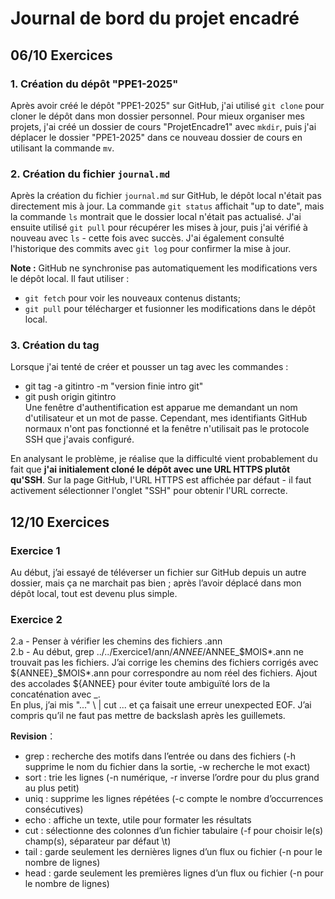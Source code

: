 # Journal de bord du projet encadré
## 06/10 Exercices

### 1. Création du dépôt "PPE1-2025"
Après avoir créé le dépôt "PPE1-2025" sur GitHub, j'ai utilisé `git clone` pour cloner le dépôt dans mon dossier personnel. Pour mieux organiser mes projets, j'ai créé un dossier de cours "ProjetEncadre1" avec `mkdir`, puis j'ai déplacer le dossier "PPE1-2025" dans ce nouveau dossier de cours en utilisant la commande `mv`.

### 2. Création du fichier `journal.md`
Après la création du fichier `journal.md` sur GitHub, le dépôt local n'était pas directement mis à jour. La commande `git status` affichait "up to date", mais la commande `ls` montrait que le dossier local n'était pas actualisé. J'ai ensuite utilisé `git pull` pour récupérer les mises à jour, puis j'ai vérifié à nouveau avec `ls` - cette fois avec succès. J'ai également consulté l'historique des commits avec `git log` pour confirmer la mise à jour.

**Note :** GitHub ne synchronise pas automatiquement les modifications vers le dépôt local. Il faut utiliser :
- `git fetch` pour voir les nouveaux contenus distants;
- `git pull` pour télécharger et fusionner les modifications dans le dépôt local.
  
### 3. Création du tag
Lorsque j'ai tenté de créer et pousser un tag avec les commandes :
- git tag -a gitintro -m "version finie intro git"
- git push origin gitintro\
Une fenêtre d'authentification est apparue me demandant un nom d'utilisateur et un mot de passe. Cependant, mes identifiants GitHub normaux n'ont pas fonctionné et la fenêtre n'utilisait pas le protocole SSH que j'avais configuré.

En analysant le problème, je réalise que la difficulté vient probablement du fait que **j'ai initialement cloné le dépôt avec une URL HTTPS plutôt qu'SSH**. Sur la page GitHub, l'URL HTTPS est affichée par défaut - il faut activement sélectionner l'onglet "SSH" pour obtenir l'URL correcte. 

## 12/10 Exercices
### Exercice 1
Au début, j’ai essayé de téléverser un fichier sur GitHub depuis un autre dossier, mais ça ne marchait pas bien ; après l’avoir déplacé dans mon dépôt local, tout est devenu plus simple.
### Exercice 2
2.a - Penser à vérifier les chemins des fichiers .ann\
2.b - Au début, grep ../../Exercice1/ann/$ANNEE/$ANNEE_$MOIS*.ann ne trouvait pas les fichiers. J’ai corrige les chemins des fichiers corrigés avec ${ANNEE}_$MOIS*.ann pour correspondre au nom réel des fichiers. Ajout des accolades ${ANNEE} pour éviter toute ambiguïté lors de la concaténation avec _. \
En plus, j’ai mis "..." \ | cut ... et ça faisait une erreur unexpected EOF. J’ai compris qu’il ne faut pas mettre de backslash après les guillemets.

**Revision**：
- grep : recherche des motifs dans l’entrée ou dans des fichiers (-h supprime le nom du fichier dans la sortie, -w recherche le mot exact)
- sort : trie les lignes (-n numérique, -r inverse l’ordre pour du plus grand au plus petit)
- uniq : supprime les lignes répétées (-c compte le nombre d’occurrences consécutives)
- echo : affiche un texte, utile pour formater les résultats
- cut : sélectionne des colonnes d’un fichier tabulaire (-f pour choisir le(s) champ(s), séparateur par défaut \t)
- tail : garde seulement les dernières lignes d’un flux ou fichier (-n pour le nombre de lignes)
- head : garde seulement les premières lignes d’un flux ou fichier (-n pour le nombre de lignes)
